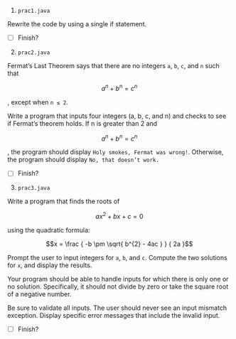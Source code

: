 1. `prac1.java`

Rewrite the code by using a single if statement.

- [ ] Finish?

2. `prac2.java`

Fermat’s Last Theorem says that there are no integers `a`, `b`, `c`, and `n` such that

$$a^{n} + b^{n} = c^{n}$$

, except when `n ≤ 2`.

Write a program that inputs four integers (a, b, c, and n) and checks to see if Fermat’s theorem holds. If n is greater than 2 and 

$$a^{n} + b^{n} = c^{n}$$

, the program should display `Holy smokes, Fermat was wrong!`. Otherwise, the program should display `No, that doesn’t work.`

- [ ] Finish?

3. `prac3.java`

Write a program that finds the roots of  

$$ax^{2} + bx + c = 0$$

using the quadratic formula:

$$x = \frac { -b \pm \sqrt{ b^{2} - 4ac } } { 2a }$$

Prompt the user to input integers for `a`, `b`, and `c`. Compute the two solutions for `x`, and display the results.

Your program should be able to handle inputs for which there is only one or no solution. Specifically, it should not divide by zero or take the square root of a negative number.

Be sure to validate all inputs. The user should never see an input mismatch exception. Display specific error messages that include the invalid input.

- [ ] Finish?